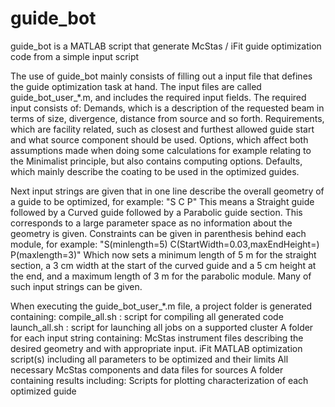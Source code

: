 # guide_bot
guide_bot is a MATLAB script that generate McStas / iFit guide optimization code from a simple input script

The use of guide_bot mainly consists of filling out a input file that defines the guide optimization task at hand.
The input files are called guide_bot_user_*.m, and includes the required input fields.
The required input consists of:
Demands, which is a description of the requested beam in terms of size, divergence, distance from source and so forth.
Requirements, which are facility related, such as closest and furthest allowed guide start and what source component should be used.
Options, which affect both assumptions made when doing some calculations for example relating to the Minimalist principle, but also contains computing options.
Defaults, which mainly describe the coating to be used in the optimized guides.

Next input strings are given that in one line describe the overall geometry of a guide to be optimized, for example:
  "S C P"
This means a Straight guide followed by a Curved guide followed by a Parabolic guide section. This corresponds to a large parameter space as no information about the geometry is given.
Constraints can be given in parenthesis behind each module, for example:
  "S(minlength=5) C(StartWidth=0.03,maxEndHeight=) P(maxlength=3)"
Which now sets a minimum length of 5 m for the straight section, a  3 cm width at the start of the curved guide and a 5 cm height at the end, and a maximum length of 3 m for the parabolic module.
Many of such input strings can be given.

When executing the guide_bot_user_*.m file, a project folder is generated containing:
  compile_all.sh : script for compiling all generated code
  launch_all.sh  : script for launching all jobs on a supported cluster
  A folder for each input string containing:
    McStas instrument files describing the desired geometry and with appropriate input.
    iFit MATLAB optimization script(s) including all parameters to be optimized and their limits
    All necessary McStas components and data files for sources
  A folder containing results including:
    Scripts for plotting characterization of each optimized guide
